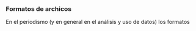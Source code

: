 ### Formatos de archicos

En el periodismo (y en general en el análisis y uso de datos) los formatos


